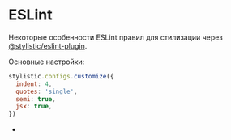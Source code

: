 # ESLint

Некоторые особенности ESLint правил для стилизации через [@stylistic/eslint-plugin](https://eslint.style/).

Основные настройки:
```javascript
stylistic.configs.customize({
  indent: 4,
  quotes: 'single',
  semi: true,
  jsx: true,
})
```

* 
